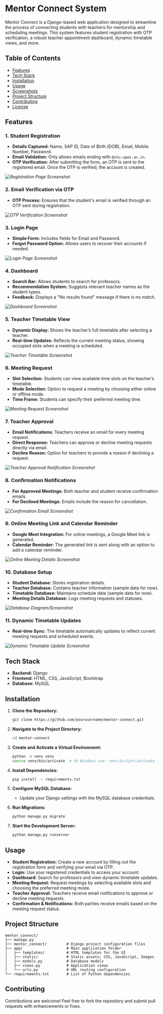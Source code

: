 # Mentor Connect System


Mentor Connect is a Django-based web application designed to streamline the process of connecting students with teachers for mentorship and scheduling meetings. This system features student registration with OTP verification, a robust teacher appointment dashboard, dynamic timetable views, and more.

## Table of Contents
- [Features](#features)
- [Tech Stack](#tech-stack)
- [Installation](#installation)
- [Usage](#usage)
- [Screenshots](#screenshots)
- [Project Structure](#project-structure)
- [Contributing](#contributing)
- [License](#license)

## Features

### 1. Student Registration
- **Details Captured:** Name, SAP ID, Date of Birth (DOB), Email, Mobile Number, Password.
- **Email Validation:** Only allows emails ending with `@stu.upes.ac.in`.
- **OTP Verification:** After submitting the form, an OTP is sent to the registered email. Once the OTP is verified, the account is created.

*![Registration Page Screenshot](path/to/registration-screenshot.png)*
<!-- Replace with your registration page image -->

### 2. Email Verification via OTP
- **OTP Process:** Ensures that the student's email is verified through an OTP sent during registration.

*![OTP Verification Screenshot](path/to/otp-screenshot.png)*
<!-- Replace with your OTP verification image -->

### 3. Login Page
- **Simple Form:** Includes fields for Email and Password.
- **Forgot Password Option:** Allows users to recover their accounts if needed.

*![Login Page Screenshot](path/to/login-screenshot.png)*
<!-- Replace with your login page image -->

### 4. Dashboard
- **Search Bar:** Allows students to search for professors.
- **Recommendation System:** Suggests relevant teacher names as the student types.
- **Feedback:** Displays a "No results found" message if there is no match.

*![Dashboard Screenshot](path/to/dashboard-screenshot.png)*
<!-- Replace with your dashboard image -->

### 5. Teacher Timetable View
- **Dynamic Display:** Shows the teacher’s full timetable after selecting a teacher.
- **Real-time Updates:** Reflects the current meeting status, showing occupied slots when a meeting is scheduled.

*![Teacher Timetable Screenshot](path/to/timetable-screenshot.png)*
<!-- Replace with your timetable view image -->

### 6. Meeting Request
- **Slot Selection:** Students can view available time slots on the teacher’s timetable.
- **Mode Selection:** Option to request a meeting by choosing either online or offline mode.
- **Time Frame:** Students can specify their preferred meeting time.

*![Meeting Request Screenshot](path/to/meeting-request-screenshot.png)*
<!-- Replace with your meeting request image -->

### 7. Teacher Approval
- **Email Notifications:** Teachers receive an email for every meeting request.
- **Direct Response:** Teachers can approve or decline meeting requests directly via email.
- **Decline Reason:** Option for teachers to provide a reason if declining a request.

*![Teacher Approval Notification Screenshot](path/to/teacher-approval-screenshot.png)*
<!-- Replace with your teacher approval image -->

### 8. Confirmation Notifications
- **For Approved Meetings:** Both teacher and student receive confirmation emails.
- **For Declined Meetings:** Emails include the reason for cancellation.

*![Confirmation Email Screenshot](path/to/confirmation-email-screenshot.png)*
<!-- Replace with your confirmation email image -->

### 9. Online Meeting Link and Calendar Reminder
- **Google Meet Integration:** For online meetings, a Google Meet link is generated.
- **Calendar Reminder:** The generated link is sent along with an option to add a calendar reminder.

*![Online Meeting Details Screenshot](path/to/online-meeting-screenshot.png)*
<!-- Replace with your online meeting details image -->

### 10. Database Setup
- **Student Database:** Stores registration details.
- **Teacher Database:** Contains teacher information (sample data for now).
- **Timetable Database:** Maintains schedule data (sample data for now).
- **Meeting Details Database:** Logs meeting requests and statuses.

*![Database Diagram/Screenshot](path/to/database-diagram.png)*
<!-- Replace with your database diagram image -->

### 11. Dynamic Timetable Updates
- **Real-time Sync:** The timetable automatically updates to reflect current meeting requests and scheduled events.

*![Dynamic Timetable Update Screenshot](path/to/dynamic-timetable-screenshot.png)*
<!-- Replace with your dynamic timetable update image -->

## Tech Stack
- **Backend:** Django
- **Frontend:** HTML, CSS, JavaScript, Bootstrap
- **Database:** MySQL

## Installation

1. **Clone the Repository:**
   ```bash
   git clone https://github.com/yourusername/mentor-connect.git
   ```

2. **Navigate to the Project Directory:**
   ```bash
   cd mentor-connect
   ```

3. **Create and Activate a Virtual Environment:**
   ```bash
   python -m venv venv
   source venv/bin/activate  # On Windows use: venv\Scripts\activate
   ```

4. **Install Dependencies:**
   ```bash
   pip install -r requirements.txt
   ```

5. **Configure MySQL Database:**
   - Update your Django settings with the MySQL database credentials.

6. **Run Migrations:**
   ```bash
   python manage.py migrate
   ```

7. **Start the Development Server:**
   ```bash
   python manage.py runserver
   ```

## Usage
- **Student Registration:** Create a new account by filling out the registration form and verifying your email via OTP.
- **Login:** Use your registered credentials to access your account.
- **Dashboard:** Search for professors and view dynamic timetable updates.
- **Meeting Request:** Request meetings by selecting available slots and choosing the preferred meeting mode.
- **Teacher Approval:** Teachers receive email notifications to approve or decline meeting requests.
- **Confirmation & Notifications:** Both parties receive emails based on the meeting request status.

## Project Structure
```
mentor_connect/
├── manage.py
├── mentor_connect/         # Django project configuration files
├── app/                    # Main application folder
│   ├── templates/          # HTML templates for the UI
│   ├── static/             # Static assets: CSS, JavaScript, Images
│   ├── models.py           # Database models
│   ├── views.py            # Application views
│   └── urls.py             # URL routing configuration
└── requirements.txt        # List of Python dependencies
```

## Contributing
Contributions are welcome! Feel free to fork the repository and submit pull requests with enhancements or fixes.

